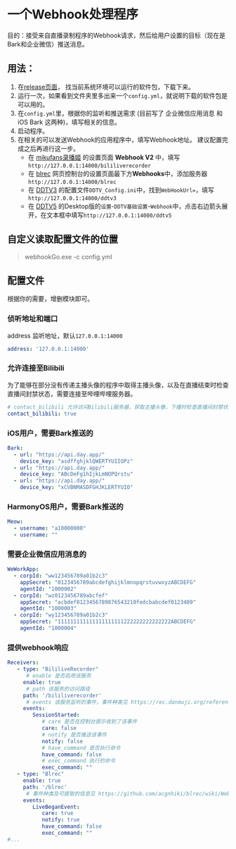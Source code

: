 # 一个Webhook处理程序

目的：接受来自直播录制程序的Webhook请求，然后给用户设置的目标（现在是Bark和企业微信）推送消息。

## 用法：
1. 在[release页面](https://github.com/Janet-Baker/webhookGo/releases)，
找当前系统环境可以运行的软件包，下载下来。
2. 运行一次，如果看到文件夹里多出来一个`config.yml`，就说明下载的软件包是可以用的。
3. 在`config.yml`里，根据你的监听和推送需求
(目前写了 企业微信应用消息 和 iOS Bark 这两种)，填写相关的信息。
4. 启动程序。
5. 在相关的可以发送Webhook的应用程序中，填写Webhook地址。
建议配置完成之后再进行这一步。
   - 在 [mikufans录播姬](https://rec.danmuji.org/)
   的设置页面 **Webhook V2** 中，填写`http://127.0.0.1:14000/bililiverecorder`
   - 在 [blrec](https://github.com/acgnhiki/blrec/) 网页控制台的设置页面最下方**Webhooks**中，添加服务器
   `http://127.0.0.1:14000/blrec`
   - 在 [DDTV3](https://ddtv.pro/) 的配置文件`DDTV_Config.ini`中，找到`WebHookUrl=`，填写`http://127.0.0.1:14000/ddtv3`
   - 在 [DDTV5](https://ddtv.pro/) 的Desktop版的`设置`-`DDTV基础设置`-`Webhook`中，点击右边箭头展开，在文本框中填写`http://127.0.0.1:14000/ddtv5`

## 自定义读取配置文件的位置
> webhookGo.exe -c config.yml

## 配置文件

根据你的需要，增删模块即可。

### 侦听地址和端口

address 监听地址，默认`127.0.0.1:14000`

```yaml
address: '127.0.0.1:14000'
```

### 允许连接至Bilibili

为了能够在部分没有传递主播头像的程序中取得主播头像，以及在直播结束时检查直播间封禁状态，需要连接至哔哩哔哩服务器。

```yaml
# contact_bilibili 允许访问Bilibili服务器，获取主播头像，下播时检查直播间封禁状态。
contact_bilibili: true
```

### iOS用户，需要Bark推送的

```yaml
Bark:
  - url: "https://api.day.app/"
    device_key: "asdffghjklQWERTYUIIOPz"
  - url: "https://api.day.app/"
    device_key: "ABcDeFg1hIjkLmNOPQrstu"
  - url: "https://api.day.app/"
    device_key: "xCVBNMASDFGHJKLERTYUIO"
```
### HarmonyOS用户，需要Bark推送的

```yaml
Meow:
  - username: "a10000000"
  - username: ""
```

### 需要企业微信应用消息的

```yaml
WeWorkApp:
  - corpId: "ww123456789a01b2c3"
    appSecret: "0123456789abcdefghijklmnopqrstuvwxyzABCDEFG"
    agentId: "1000002"
  - corpId: "wz0123456789abcfef"
    appSecret: "acbdef0123456789876543210fedcbabcdef0123409"
    agentId: "1000003"
  - corpId: "wy123456789a01b2c3"
    appSecret: "111111111111111111111222222222222222ABCDEFG"
    agentId: "1000004"
```

### 提供webhook响应
```yaml
Receivers:
   - type: "BililiveRecorder"
      # enable 是否启用该服务
     enable: true
      # path 该服务的访问路径
     path: '/bililiverecorder'
      # events 该服务监听的事件，事件种类见 https://rec.danmuji.org/reference/webhook/#webhook-v2
     events:
        SessionStarted:
           # care 是否在控制台提示收到了该事件
           care: false
           # notify 是否推送该事件
           notify: false
           # have_command 是否执行命令
           have_command: false
           # exec_command 执行的命令
           exec_command: ""
   - type: "Blrec"
     enable: true
     path: '/blrec'
      # 事件种类及可提取的信息见 https://github.com/acgnhiki/blrec/wiki/Webhook
     events:
        LiveBeganEvent:
           care: true
           notify: true
           have_command: false
           exec_command: ""
#...
```